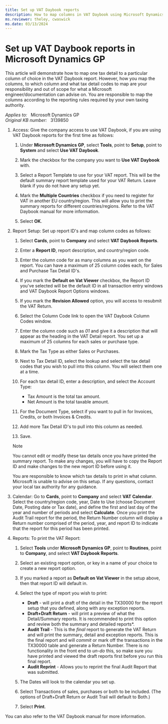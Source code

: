 ```yaml
---
title: Set up VAT Daybook reports
description: How to map columns in VAT Daybook using Microsoft Dynamics GP.
ms.reviewer: theley, cwaswick
ms.date: 03/13/2024
---
```

# Set up VAT Daybook reports in Microsoft Dynamics GP

This article will demonstrate how to map one tax detail to a particular column of choice in the VAT Daybook report. However, how you map the columns, to which column and what tax detail codes to map are your responsibility and out of scope for what a Microsoft engineer/documentation can advise on. You are responsible to map the columns according to the reporting rules required by your own taxing authority.

_Applies to:_ &nbsp; Microsoft Dynamics GP  
_Original KB number:_ &nbsp; 3139850

1. Access: Give the company access to use VAT Daybook, if you are using VAT Daybook reports for the first time as follows:

    1. Under **Microsoft Dynamics GP**, select **Tools**, point to **Setup**, point to **System** and select **Use VAT Daybook**.

    2. Mark the checkbox for the company you want to **Use VAT Daybook** with.

    3. Select a Report Template to use for your VAT report. This will be the default summary report template used for your VAT Return. Leave blank if you do not have any setup yet.

    4. Mark the **Multiple Countries** checkbox if you need to register for VAT in another EU country/region. This will allow you to print the summary reports for different countries/regions.  Refer to the VAT Daybook manual for more information.

    5. Select **OK**.

2. Report Setup: Set up report ID's and map column codes as follows:

    1. Select **Cards**, point to **Company** and select **VAT Daybook Reports**.
    2. Enter a **Report ID**, report description, and country/region code.
    3. Enter the column code for as many columns as you want on the report. You can have a maximum of 25 column codes each, for Sales and Purchase Tax Detail ID's.
    4. If you mark the **Default on Vat Viewer** checkbox, the Report ID you've selected will be the default ID in all transaction entry windows and VAT Daybook Report Options windows.
    5. If you mark the **Revision Allowed** option, you will access to resubmit the VAT Return.
    6. Select the Column Code link to open the VAT Daybook Column Codes window.
    7. Enter the column code such as *01* and give it a description that will appear as the heading in the VAT Detail report. You set up a maximum of 25 columns for each sales or purchase type.
    8. Mark the Tax Type as either Sales or Purchases.
    9. Next to Tax Detail ID, select the lookup and select the tax detail codes that you wish to pull into this column. You will select them one at a time.
    10. For each tax detail ID, enter a description, and select the Account Type:

        - Tax Amount is the total tax amount.
        - Net Amount is the total taxable amount.

    11. For the Document Type, select if you want to pull in for Invoices, Credits, or both Invoices & Credits.
    12. Add more Tax Detail ID's to pull into this column as needed.
    13. Save.

    > [!NOTE]
    > You cannot edit or modify these tax details once you have printed the summary report. To make any changes, you will have to copy the Report ID and make changes to the new report ID before using it.
    >
    > You are responsible to know which tax details to print in what column. Microsoft is unable to advise on this setup. If any questions, contact your local tax authority for any guidance.

3. Calendar: Go to **Cards**, point to **Company** and select **VAT Calendar**. Select the country/region code, year, Date to Use (choose Document Date, Posting date or Tax date), and define the first and last day of the year and number of periods and select **Calculate**. Once you print the Audit Trail report for the period, the Return Number column will display a Return number comprised of the period, year, and report ID to indicate that the report for this period has been printed.

4. Reports: To print the VAT Report:

    1. Select **Tools** under **Microsoft Dynamics GP**, point to **Routines**, point to **Company**, and select **VAT Daybook Reports**.
    2. Select an existing report option, or key in a name of your choice to create a new report option.
    3. If you marked a report as **Default on Vat Viewer** in the setup above, then that report ID will default in.
    4. Select the type of report you wish to print:

        - **Draft** - will print a draft of the detail in the TX30000 for the report setup that you defined, along with any exception reports.
        - **Draft+Draft Return** - will print a preview of what the Detail/Summary reports. It is recommended to print this option and review both the summary and detailed reports*.
        - **Audit Trail** - This is the *final* report to generate the VAT Return and will print the summary, detail and exception reports. This is the final report and will *commit* or mark off the transactions in the TX30000 table and generate a Return Number. There is no functionality in the front end to *un-do* this, so make sure you have printed and viewed the draft reports first before you run this final report.
        - **Audit Reprint** - Allows you to reprint the final Audit Report that was submitted.

    5. The Dates will look to the calendar you set up.
    6. Select Transactions of sales, purchases or both to be included. (The options of Draft+Draft Return or Audit Trail will default to Both.)
    7. Select **Print**.

You can also refer to the VAT Daybook manual for more information.
